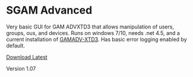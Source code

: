 # SGAM Advanced
Very basic GUI for GAM ADVXTD3 that allows manipulation of users, groups, ous, and devices. Runs on windows 7/10, needs .net 4.5, and a current installation of [GAMADV-XTD3](https://github.com/taers232c/GAMADV-XTD3). Has basic error logging enabled by default.

[Download Latest](https://github.com/RecreationalGarbage/SGAM/releases/download/1.07/SGAM_ADV_1_0_7.zip)

Version 1.07

